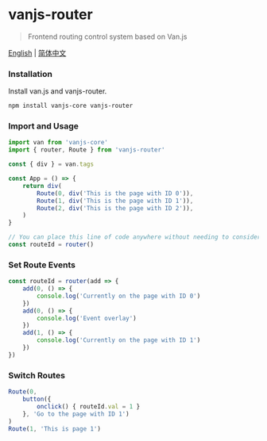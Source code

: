
# vanjs-router

> Frontend routing control system based on Van.js

[English](./README.md) | [简体中文](./README_zh.md)

### Installation

Install van.js and vanjs-router.

```bash
npm install vanjs-core vanjs-router
```

### Import and Usage

```typescript
import van from 'vanjs-core'
import { router, Route } from 'vanjs-router'

const { div } = van.tags

const App = () => {
    return div(
        Route(0, div('This is the page with ID 0')),
        Route(1, div('This is the page with ID 1')),
        Route(2, div('This is the page with ID 2')),
    )
}

// You can place this line of code anywhere without needing to consider the order.
const routeId = router()
```

### Set Route Events

```typescript
const routeId = router(add => {
    add(0, () => {
        console.log('Currently on the page with ID 0')
    })
    add(0, () => {
        console.log('Event overlay')
    })
    add(1, () => {
        console.log('Currently on the page with ID 1')
    })
})
```

### Switch Routes

```typescript
Route(0,
    button({
        onclick() { routeId.val = 1 }
    }, 'Go to the page with ID 1')
)
Route(1, 'This is page 1')
```
